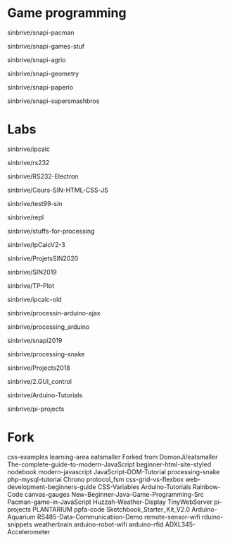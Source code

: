 
# Game programming

  sinbrive/snapi-pacman
  
  sinbrive/snapi-games-stuf
  
  sinbrive/snapi-agrio
  
  sinbrive/snapi-geometry
  
  sinbrive/snapi-paperio
  
  sinbrive/snapi-supersmashbros

# Labs
  sinbrive/ipcalc
  
  sinbrive/rs232
  
  sinbrive/RS232-Electron
  
  sinbrive/Cours-SIN-HTML-CSS-JS
  
  sinbrive/test99-sin
  
  sinbrive/repl
  
  sinbrive/stuffs-for-processing
  
  sinbrive/IpCalcV2-3
  
  sinbrive/ProjetsSIN2020
  
  sinbrive/SIN2019
  
  sinbrive/TP-Plot
  
  sinbrive/ipcalc-old
  
  sinbrive/processin-arduino-ajax
  
  sinbrive/processing_arduino
  
  sinbrive/snapi2019
  
  sinbrive/processing-snake
  
  sinbrive/Projects2018
  
  sinbrive/2.GUI_control
  
  sinbrive/Arduino-Tutorials
  
  sinbrive/pi-projects

# Fork
  css-examples
  learning-area
  eatsmaller
  Forked from DomonJi/eatsmaller
  The-complete-guide-to-modern-JavaScript
  beginner-html-site-styled
  nodebook
  modern-javascript
  JavaScript-DOM-Tutorial
  processing-snake
  php-mysql-tutorial
  Chrono
  protocol_fsm
  css-grid-vs-flexbox
  web-development-beginners-guide
  CSS-Variables
  Arduino-Tutorials
  Rainbow-Code
  canvas-gauges
  New-Beginner-Java-Game-Programming-Src
  Pacman-game-in-JavaScript
  Huzzah-Weather-Display
  TinyWebServer
  pi-projects
  PLANTARIUM
  ppfa-code
  Sketchbook_Starter_Kit_V2.0
  Arduino-Aquarium
  RS485-Data-Communicatiion-Demo
  remote-sensor-wifi
  rduino-snippets
  weatherbrain
  arduino-robot-wifi
  arduino-rfid
  ADXL345-Accelerometer




